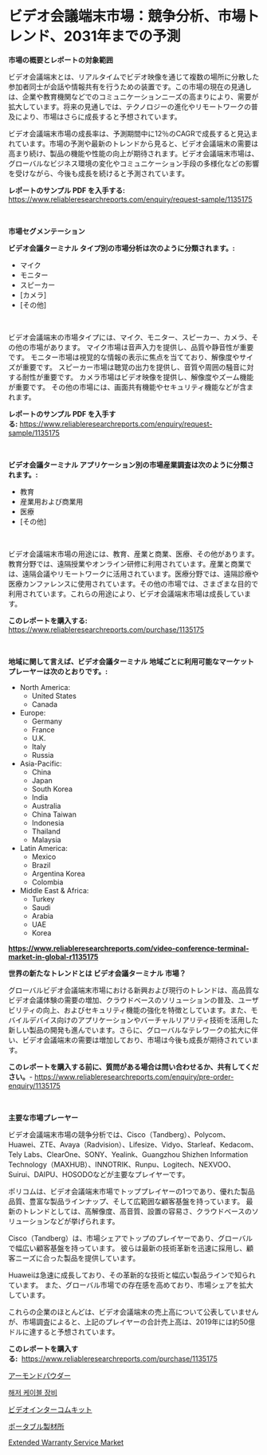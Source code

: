 <p><h1>ビデオ会議端末市場：競争分析、市場トレンド、2031年までの予測</h1></p><p><strong>市場の概要とレポートの対象範囲</strong></p>
<p><p>ビデオ会議端末とは、リアルタイムでビデオ映像を通じて複数の場所に分散した参加者同士が会話や情報共有を行うための装置です。この市場の現在の見通しは、企業や教育機関などでのコミュニケーションニーズの高まりにより、需要が拡大しています。将来の見通しでは、テクノロジーの進化やリモートワークの普及により、市場はさらに成長すると予想されています。</p><p>ビデオ会議端末市場の成長率は、予測期間中に12％のCAGRで成長すると見込まれています。市場の予測や最新のトレンドから見ると、ビデオ会議端末の需要は高まり続け、製品の機能や性能の向上が期待されます。ビデオ会議端末市場は、グローバルなビジネス環境の変化やコミュニケーション手段の多様化などの影響を受けながら、今後も成長を続けると予測されています。</p></p>
<p><strong>レポートのサンプル PDF を入手する:</strong> <a href="https://www.reliableresearchreports.com/enquiry/request-sample/1135175">https://www.reliableresearchreports.com/enquiry/request-sample/1135175</a></p>
<p>&nbsp;</p>
<p><strong>市場セグメンテーション</strong></p>
<p><strong>ビデオ会議ターミナル タイプ別の市場分析は次のように分類されます。:</strong></p>
<p><ul><li>マイク</li><li>モニター</li><li>スピーカー</li><li>[カメラ]</li><li>[その他]</li></ul></p>
<p>&nbsp;</p>
<p><p>ビデオ会議端末の市場タイプには、マイク、モニター、スピーカー、カメラ、その他の市場があります。 マイク市場は音声入力を提供し、品質や静音性が重要です。 モニター市場は視覚的な情報の表示に焦点を当てており、解像度やサイズが重要です。 スピーカー市場は聴覚の出力を提供し、音質や周囲の騒音に対する耐性が重要です。 カメラ市場はビデオ映像を提供し、解像度やズーム機能が重要です。 その他の市場には、画面共有機能やセキュリティ機能などが含まれます。</p></p>
<p><strong>レポートのサンプル PDF を入手する:</strong>&nbsp;<a href="https://www.reliableresearchreports.com/enquiry/request-sample/1135175">https://www.reliableresearchreports.com/enquiry/request-sample/1135175</a></p>
<p>&nbsp;</p>
<p><strong> ビデオ会議ターミナル アプリケーション別の市場産業調査は次のように分類されます。:</strong></p>
<p><ul><li>教育</li><li>産業用および商業用</li><li>医療</li><li>[その他]</li></ul></p>
<p>&nbsp;</p>
<p><p>ビデオ会議端末市場の用途には、教育、産業と商業、医療、その他があります。教育分野では、遠隔授業やオンライン研修に利用されています。産業と商業では、遠隔会議やリモートワークに活用されています。医療分野では、遠隔診療や医療カンファレンスに使用されています。その他の市場では、さまざまな目的で利用されています。これらの用途により、ビデオ会議端末市場は成長しています。</p></p>
<p><strong>このレポートを購入する:</strong>&nbsp; <a href="https://www.reliableresearchreports.com/purchase/1135175">https://www.reliableresearchreports.com/purchase/1135175</a></p>
<p>&nbsp;</p>
<p><strong>地域に関して言えば、ビデオ会議ターミナル 地域ごとに利用可能なマーケットプレーヤーは次のとおりです。:</strong></p>
<p><ul>
    <li>
        North America:
        <ul>
            <li>United States</li>
            <li>Canada</li>
        </ul>
    </li>
    <li>
        Europe:
        <ul>
            <li>Germany</li>
            <li>France</li>
            <li>U.K.</li>
            <li>Italy</li>
            <li>Russia</li>
        </ul>
    </li>
    <li>
        Asia-Pacific:
        <ul>
            <li>China</li>
            <li>Japan</li>
            <li>South Korea</li>
            <li>India</li>
            <li>Australia</li>
            <li>China Taiwan</li>
            <li>Indonesia</li>
            <li>Thailand</li>
            <li>Malaysia</li>
        </ul>
    </li>
    <li>
        Latin America:
        <ul>
            <li>Mexico</li>
            <li>Brazil</li>
            <li>Argentina Korea</li>
            <li>Colombia</li>
        </ul>
    </li>
    <li>
        Middle East & Africa:
        <ul>
            <li>Turkey</li>
            <li>Saudi</li>
            <li>Arabia</li>
            <li>UAE</li>
            <li>Korea</li>
        </ul>
    </li>
    </ul></p>
<p><strong><a href="https://www.reliableresearchreports.com/video-conference-terminal-market-in-global-r1135175">https://www.reliableresearchreports.com/video-conference-terminal-market-in-global-r1135175</a></strong>&nbsp;</p>
<p><strong>世界の新たなトレンドとは ビデオ会議ターミナル 市場？</strong></p>
<p><p>グローバルビデオ会議端末市場における新興および現行のトレンドは、高品質なビデオ会議体験の需要の増加、クラウドベースのソリューションの普及、ユーザビリティの向上、およびセキュリティ機能の強化を特徴としています。また、モバイルデバイス向けのアプリケーションやバーチャルリアリティ技術を活用した新しい製品の開発も進んでいます。さらに、グローバルなテレワークの拡大に伴い、ビデオ会議端末の需要は増加しており、市場は今後も成長が期待されています。</p></p>
<p><strong>このレポートを購入する前に、質問がある場合は問い合わせるか、共有してください。</strong>- <a href="https://www.reliableresearchreports.com/enquiry/pre-order-enquiry/1135175">https://www.reliableresearchreports.com/enquiry/pre-order-enquiry/1135175</a></p>
<p>&nbsp;</p>
<p><strong>主要な市場プレーヤー</strong></p>
<p><p>ビデオ会議端末市場の競争分析では、Cisco（Tandberg）、Polycom、Huawei、ZTE、Avaya（Radvision）、Lifesize、Vidyo、Starleaf、Kedacom、Tely Labs、ClearOne、SONY、Yealink、Guangzhou Shizhen Information Technology（MAXHUB）、INNOTRIK、Runpu、Logitech、NEXVOO、Suirui、DAIPU、HOSODOなどが主要なプレイヤーです。</p><p>ポリコムは、ビデオ会議端末市場でトッププレイヤーの1つであり、優れた製品品質、豊富な製品ラインナップ、そして広範囲な顧客基盤を持っています。 最新のトレンドとしては、高解像度、高音質、設置の容易さ、クラウドベースのソリューションなどが挙げられます。</p><p>Cisco（Tandberg）は、市場シェアでトップのプレイヤーであり、グローバルで幅広い顧客基盤を持っています。 彼らは最新の技術革新を迅速に採用し、顧客ニーズに合った製品を提供しています。</p><p>Huaweiは急速に成長しており、その革新的な技術と幅広い製品ラインで知られています。 また、グローバル市場での存在感を高めており、市場シェアを拡大しています。</p><p>これらの企業のほとんどは、ビデオ会議端末の売上高について公表していませんが、市場調査によると、上記のプレイヤーの合計売上高は、2019年には約50億ドルに達すると予想されています。</p></p>
<p><strong>このレポートを購入する:</strong>&nbsp;&nbsp;<a href="https://www.reliableresearchreports.com/purchase/1135175">https://www.reliableresearchreports.com/purchase/1135175</a></p>
<p><p><a href="https://medium.com/@josephee58/%E3%82%A2%E3%83%BC%E3%83%A2%E3%83%B3%E3%83%89%E3%83%91%E3%82%A6%E3%83%80%E3%83%BC%E3%81%AE%E5%B8%82%E5%A0%B4%E3%83%AC%E3%83%9D%E3%83%BC%E3%83%88%E3%81%AF-%E3%81%93%E3%81%AE%E5%B8%82%E5%A0%B4%E3%81%AE%E6%9C%80%E6%96%B0%E3%81%AE%E3%83%88%E3%83%AC%E3%83%B3%E3%83%89%E3%82%84%E6%88%90%E9%95%B7%E6%A9%9F%E4%BC%9A%E3%82%92%E6%98%8E%E3%82%89%E3%81%8B%E3%81%AB%E3%81%97%E3%81%A6%E3%81%84%E3%81%BE%E3%81%99-ca31af739090">アーモンドパウダー</a></p><p><a href="https://medium.com/@gummibear5656757/%EC%9E%A0%EC%88%98%ED%95%A8-%EC%BC%80%EC%9D%B4%EB%B8%94-%EC%9E%A5%EB%B9%84-%EC%8B%9C%EC%9E%A5-%EC%8B%9C%EC%9E%A5-cagr-%EC%8B%9C%EC%9E%A5-%ED%8A%B8%EB%A0%8C%EB%93%9C-%EB%B0%8F-%EC%84%B1%EC%9E%A5-%EC%A0%84%EB%9E%B5%EC%97%90-%EB%8C%80%ED%95%9C-%ED%86%B5%EC%B0%B0%EB%A0%A5-da4a0aa30227">해저 케이블 장비</a></p><p><a href="https://github.com/joaejkdzgyljvo6/Market-Research-Report-List-1/blob/main/632948926279.md">ビデオインターコムキット</a></p><p><a href="https://github.com/ppmazlotr77499/Market-Research-Report-List-1/blob/main/174169637352.md">ポータブル製材所</a></p><p><a href="https://github.com/WillieWoodard/Market-Research-Report-List-4/blob/main/extended-warranty-service-market.md">Extended Warranty Service Market</a></p></p>